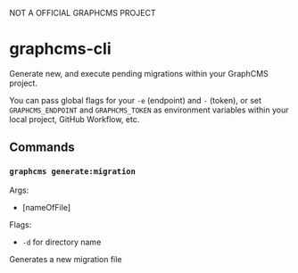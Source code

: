 NOT A OFFICIAL GRAPHCMS PROJECT

# graphcms-cli

Generate new, and execute pending migrations within your GraphCMS project.

You can pass global flags for your `-e` (endpoint) and `-` (token), or set `GRAPHCMS_ENDPOINT` and `GRAPHCMS_TOKEN` as environment variables within your local project, GitHub Workflow, etc.

## Commands

### `graphcms generate:migration`

Args:

- [nameOfFile]

Flags:

- `-d` for directory name

Generates a new migration file
